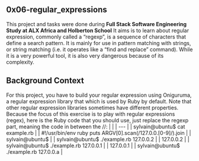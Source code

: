 ## 0x06-regular_expressions
This project and tasks were done during **Full Stack Software Engineering Study at ALX Africa and Holberton School**
It aims is to learn about regular expression, commonly called a “regexp”, is a sequence of characters that define a search pattern.  It is mainly for use in pattern matching with strings, or string matching (i.e. it operates like a “find and replace” command). While it is a very powerful tool, it is also very dangerous because of its complexity.

## Background Context
For this project, you have to build your regular expression using Oniguruma, a regular expression library that which is used by Ruby by default. Note that other regular expression libraries sometimes have different properties.
Because the focus of this exercise is to play with regular expressions (regex), here is the Ruby code that you should use, just replace the regexp part, meaning the code in between the //:
| |
| --- |
| sylvain@ubuntu$ cat example.rb |
| #!/usr/bin/env ruby
puts ARGV[0].scan(/127.0.0.[0-9]/).join |
| sylvain@ubuntu$ |
| sylvain@ubuntu$ ./example.rb 127.0.0.2 |
| 127.0.0.2 |
| sylvain@ubuntu$ ./example.rb 127.0.0.1 |
| 127.0.0.1 |
| sylvain@ubuntu$ ./example.rb 127.0.0.a |


